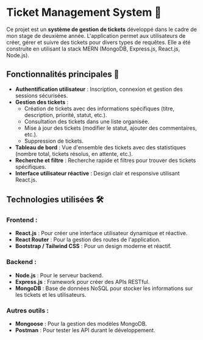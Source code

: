 # Ticket Management System 🎫

Ce projet est un **système de gestion de tickets** développé dans le cadre de mon stage de deuxième année. L'application permet aux utilisateurs de créer, gérer et suivre des tickets pour divers types de requêtes. Elle a été construite en utilisant la stack MERN (MongoDB, Express.js, React.js, Node.js).

## Fonctionnalités principales 🚀

- **Authentification utilisateur** : Inscription, connexion et gestion des sessions sécurisées.
- **Gestion des tickets** :
  - Création de tickets avec des informations spécifiques (titre, description, priorité, statut, etc.).
  - Consultation des tickets dans une liste organisée.
  - Mise à jour des tickets (modifier le statut, ajouter des commentaires, etc.).
  - Suppression de tickets.
- **Tableau de bord** : Vue d'ensemble des tickets avec des statistiques (nombre total, tickets résolus, en attente, etc.).
- **Recherche et filtre** : Recherche rapide et filtres pour trouver des tickets spécifiques.
- **Interface utilisateur réactive** : Design clair et responsive utilisant React.js.

## Technologies utilisées 🛠️

### Frontend :
- **React.js** : Pour créer une interface utilisateur dynamique et réactive.
- **React Router** : Pour la gestion des routes de l'application.
- **Bootstrap / Tailwind CSS** : Pour un design moderne et réactif.

### Backend :
- **Node.js** : Pour le serveur backend.
- **Express.js** : Framework pour créer des APIs RESTful.
- **MongoDB** : Base de données NoSQL pour stocker les informations sur les tickets et les utilisateurs.

### Autres outils :
- **Mongoose** : Pour la gestion des modèles MongoDB.
- **Postman** : Pour tester les API durant le développement.


